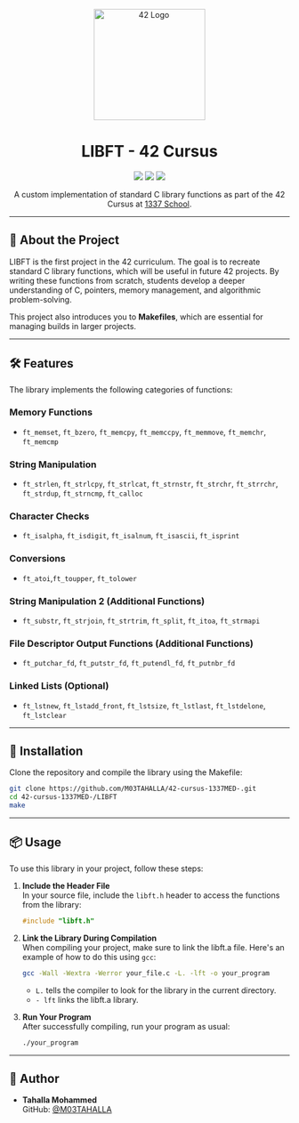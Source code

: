 <p align="center">
  <img src="https://lh3.googleusercontent.com/proxy/s_4VtY71nkymiTcQvNZKBAluQAcMVNjxC2-VZ22XlMo10Gw-qLD0HRjz9CXD1KX6VitNQVWiTv59nahp94hkdXx-lf7APUw" alt="42 Logo" width="200px" />
</p>

<h1 align="center">LIBFT - 42 Cursus</h1>

<p align="center">
  <img src="https://img.shields.io/badge/Language-C-blue.svg" />
  <img src="https://img.shields.io/badge/Status-Completed-brightgreen.svg" />
  <img src="https://img.shields.io/badge/42-Project-success" />
</p>

<p align="center">
  A custom implementation of standard C library functions as part of the 42 Cursus at <a href="https://1337.ma">1337 School</a>.
</p>

---

## 📜 About the Project

LIBFT is the first project in the 42 curriculum. The goal is to recreate standard C library functions, which will be useful in future 42 projects. By writing these functions from scratch, students develop a deeper understanding of C, pointers, memory management, and algorithmic problem-solving.

This project also introduces you to **Makefiles**, which are essential for managing builds in larger projects.

---

## 🛠️ Features

The library implements the following categories of functions:

### Memory Functions
- `ft_memset`, `ft_bzero`, `ft_memcpy`, `ft_memccpy`, `ft_memmove`, `ft_memchr`, `ft_memcmp`

### String Manipulation
- `ft_strlen`, `ft_strlcpy`, `ft_strlcat`, `ft_strnstr`, `ft_strchr`, `ft_strrchr`, `ft_strdup`, `ft_strncmp`, `ft_calloc`

### Character Checks
- `ft_isalpha`, `ft_isdigit`, `ft_isalnum`, `ft_isascii`, `ft_isprint`

### Conversions
- `ft_atoi`,`ft_toupper`, `ft_tolower`

### String Manipulation 2 (Additional Functions)
- `ft_substr`, `ft_strjoin`, `ft_strtrim`, `ft_split`, `ft_itoa`, `ft_strmapi`

### File Descriptor Output Functions (Additional Functions)
- `ft_putchar_fd`, `ft_putstr_fd`, `ft_putendl_fd`, `ft_putnbr_fd`

### Linked Lists (Optional)
- `ft_lstnew`, `ft_lstadd_front`, `ft_lstsize`, `ft_lstlast`, `ft_lstdelone`, `ft_lstclear`
---

## 🚀 Installation

Clone the repository and compile the library using the Makefile:

```bash
git clone https://github.com/M03TAHALLA/42-cursus-1337MED-.git
cd 42-cursus-1337MED-/LIBFT
make
```
----


## 📦 Usage

To use this library in your project, follow these steps:

1. **Include the Header File**  
   In your source file, include the `libft.h` header to access the functions from the library:
   
   ```c
   #include "libft.h"
   ```
   
2. **Link the Library During Compilation**  
   When compiling your project, make sure to link the libft.a file. Here's an example of how to do this using `gcc`:
   
   ```bash
   gcc -Wall -Wextra -Werror your_file.c -L. -lft -o your_program
   ```
   - `L.` tells the compiler to look for the library in the current directory.
   - `- lft` links the libft.a library.

3. **Run Your Program**  
   After successfully compiling, run your program as usual:
   
   ```bash
   ./your_program
   ```
---

## 👤 Author

- **Tahalla Mohammed**  
  GitHub: [@M03TAHALLA](https://github.com/M03TAHALLA)
